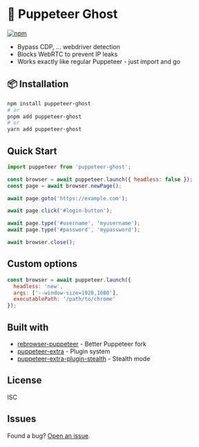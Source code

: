 # 👻 Puppeteer Ghost

[![npm](https://img.shields.io/npm/v/puppeteer-ghost)](https://www.npmjs.com/package/puppeteer-ghost)

- Bypass CDP, ... webdriver detection
- Blocks WebRTC to prevent IP leaks
- Works exactly like regular Puppeteer - just import and go

## 📦 Installation

```bash
npm install puppeteer-ghost
# or
pnpm add puppeteer-ghost
# or
yarn add puppeteer-ghost
```

## Quick Start

```js
import puppeteer from 'puppeteer-ghost';

const browser = await puppeteer.launch({ headless: false });
const page = await browser.newPage();

await page.goto('https://example.com');

await page.click('#login-button');

await page.type('#username', 'myusername');
await page.type('#password', 'mypassword');

await browser.close();
```

## Custom options

```js
const browser = await puppeteer.launch({
  headless: 'new',
  args: ['--window-size=1920,1080'],
  executablePath: '/path/to/chrome'
});
```

## Built with

- [rebrowser-puppeteer](https://github.com/rebrowser/rebrowser-puppeteer) - Better Puppeteer fork
- [puppeteer-extra](https://github.com/berstend/puppeteer-extra) - Plugin system
- [puppeteer-extra-plugin-stealth](https://github.com/berstend/puppeteer-extra/tree/master/packages/puppeteer-extra-plugin-stealth) - Stealth mode

## License

ISC

## Issues

Found a bug? [Open an issue](https://github.com/ovftank/puppeteer-ghost/issues).
